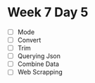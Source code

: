 # Week 7 Day 5
- [ ] Mode
- [ ] Convert
- [ ] Trim
- [ ] Querying Json
- [ ] Combine Data
- [ ] Web Scrapping